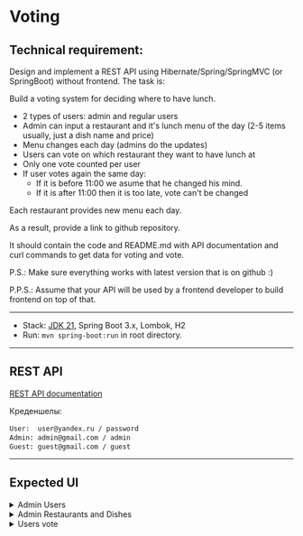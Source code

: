 # Voting

## Technical requirement:
Design and implement a REST API using Hibernate/Spring/SpringMVC (or SpringBoot) without frontend.
The task is:

Build a voting system for deciding where to have lunch.

* 2 types of users: admin and regular users
* Admin can input a restaurant and it's lunch menu of the day (2-5 items usually, just a dish name and price)
* Menu changes each day (admins do the updates)
* Users can vote on which restaurant they want to have lunch at
* Only one vote counted per user
* If user votes again the same day:
    - If it is before 11:00 we asume that he changed his mind.
    - If it is after 11:00 then it is too late, vote can't be changed

Each restaurant provides new menu each day.

As a result, provide a link to github repository.

It should contain the code and README.md with API documentation and curl
commands to get data for voting and vote.

P.S.: Make sure everything works with latest version that is on github :)

P.P.S.: Assume that your API will be used by a frontend developer to build frontend on top of that.

---

- Stack: [JDK 21](https://www.oracle.com/de/java/technologies/downloads/#java21), Spring Boot 3.x, Lombok, H2
- Run: `mvn spring-boot:run` in root directory.

---

## REST API

[REST API documentation](http://localhost:8080/)

Креденшелы:

```
User:  user@yandex.ru / password
Admin: admin@gmail.com / admin
Guest: guest@gmail.com / guest
```

---

## Expected UI

<details>
  <summary>Admin Users</summary>

  ![](/images/Untitled2.png)

</details>

<details>
  <summary>Admin Restaurants and Dishes</summary>

  ![](/images/Untitled3.png)

</details>

<details>
  <summary>Users vote</summary>

  ![](/images/Untitled4.png)

</details>

